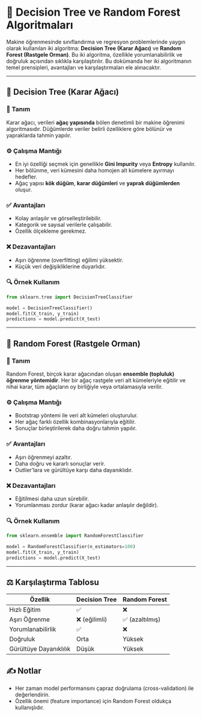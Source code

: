 
# 🌳 Decision Tree ve Random Forest Algoritmaları

Makine öğrenmesinde sınıflandırma ve regresyon problemlerinde yaygın olarak kullanılan iki algoritma: **Decision Tree (Karar Ağacı)** ve **Random Forest (Rastgele Orman)**. Bu iki algoritma, özellikle yorumlanabilirlik ve doğruluk açısından sıklıkla karşılaştırılır. Bu dokümanda her iki algoritmanın temel prensipleri, avantajları ve karşılaştırmaları ele alınacaktır.

---

## 🧠 Decision Tree (Karar Ağacı)

### 📌 Tanım
Karar ağacı, verileri **ağaç yapısında** bölen denetimli bir makine öğrenimi algoritmasıdır. Düğümlerde veriler belirli özelliklere göre bölünür ve yapraklarda tahmin yapılır.


### ⚙️ Çalışma Mantığı
- En iyi özelliği seçmek için genellikle **Gini Impurity** veya **Entropy** kullanılır.
- Her bölünme, veri kümesini daha homojen alt kümelere ayırmayı hedefler.
- Ağaç yapısı **kök düğüm**, **karar düğümleri** ve **yaprak düğümlerden** oluşur.

### ✅ Avantajları
- Kolay anlaşılır ve görselleştirilebilir.
- Kategorik ve sayısal verilerle çalışabilir.
- Özellik ölçekleme gerekmez.

### ❌ Dezavantajları
- Aşırı öğrenme (overfitting) eğilimi yüksektir.
- Küçük veri değişikliklerine duyarlıdır.

### 🔍 Örnek Kullanım
```python
from sklearn.tree import DecisionTreeClassifier

model = DecisionTreeClassifier()
model.fit(X_train, y_train)
predictions = model.predict(X_test)
```

---

## 🌲 Random Forest (Rastgele Orman)

### 📌 Tanım
Random Forest, birçok karar ağacından oluşan **ensemble (topluluk) öğrenme yöntemidir**. Her bir ağaç rastgele veri alt kümeleriyle eğitilir ve nihai karar, tüm ağaçların oy birliğiyle veya ortalamasıyla verilir.


### ⚙️ Çalışma Mantığı
- Bootstrap yöntemi ile veri alt kümeleri oluşturulur.
- Her ağaç farklı özellik kombinasyonlarıyla eğitilir.
- Sonuçlar birleştirilerek daha doğru tahmin yapılır.

### ✅ Avantajları
- Aşırı öğrenmeyi azaltır.
- Daha doğru ve kararlı sonuçlar verir.
- Outlier’lara ve gürültüye karşı daha dayanıklıdır.

### ❌ Dezavantajları
- Eğitilmesi daha uzun sürebilir.
- Yorumlanması zordur (karar ağacı kadar anlaşılır değildir).

### 🔍 Örnek Kullanım
```python
from sklearn.ensemble import RandomForestClassifier

model = RandomForestClassifier(n_estimators=100)
model.fit(X_train, y_train)
predictions = model.predict(X_test)
```

---

## ⚖️ Karşılaştırma Tablosu

| Özellik                | Decision Tree       | Random Forest         |
|------------------------|---------------------|------------------------|
| Hızlı Eğitim           | ✅                  | ❌                    |
| Aşırı Öğrenme          | ❌ (eğilimli)        | ✅ (azaltılmış)       |
| Yorumlanabilirlik      | ✅                  | ❌                    |
| Doğruluk               | Orta                | Yüksek                |
| Gürültüye Dayanıklılık | Düşük               | Yüksek                |



## ✍️ Notlar
- Her zaman model performansını çapraz doğrulama (cross-validation) ile değerlendirin.
- Özellik önemi (feature importance) için Random Forest oldukça kullanışlıdır.
